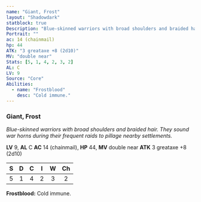 ```yaml
---
name: "Giant, Frost"
layout: "Shadowdark"
statblock: true
Description: "Blue-skinned warriors with broad shoulders and braided hair. They sound war horns during their frequent raids to pillage nearby settlements."
Portrait: ""
ac: 14 (chainmail)
hp: 44
ATK: "3 greataxe +8 (2d10)"
MV: "double near"
Stats: [5, 1, 4, 2, 3, 2]
AL: C
LV: 9
Source: "Core"
Abilities:
  - name: "Frostblood"
    desc: "Cold immune."
---
```


### Giant, Frost

_Blue-skinned warriors with broad shoulders and braided hair. They sound war horns during their frequent raids to pillage nearby settlements._

**LV** 9, **AL** C
**AC** 14 (chainmail), **HP** 44, **MV** double near
**ATK** 3 greataxe +8 (2d10)

|  S  |  D  |  C  |  I  |  W  |  Ch  |
|:---:|:---:|:---:|:---:|:---:|:----:|
| 5 | 1 | 4 | 2 | 3 | 2 |

**Frostblood:** Cold immune.

